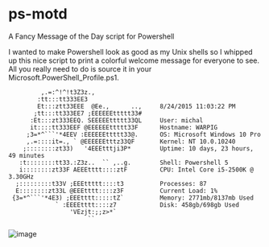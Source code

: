 # ps-motd
A Fancy Message of the Day script for Powershell

I wanted to make Powershell look as good as my Unix shells so I whipped up this nice 
script to print a colorful welcome message for everyone to see. All you really need 
to do is source it in your Microsoft.PowerShell_Profile.ps1.


```
         ,.=:^!^!t3Z3z.,
        :tt:::tt333EE3
        Et:::ztt33EEE  @Ee.,      ..,     8/24/2015 11:03:22 PM
       ;tt:::tt333EE7 ;EEEEEEttttt33#
      :Et:::zt333EEQ. SEEEEEttttt33QL     User: michal
      it::::tt333EEF @EEEEEEttttt33F      Hostname: WARPIG
     ;3=*^```'*4EEV :EEEEEEttttt33@.      OS: Microsoft Windows 10 Pro
     ,.=::::it=., ` @EEEEEEtttz33QF       Kernel: NT 10.0.10240
    ;::::::::zt33)   '4EEEtttji3P*        Uptime: 10 days, 23 hours, 49 minutes
   :t::::::::tt33.:Z3z..  `` ,..g.        Shell: Powershell 5
   i::::::::zt33F AEEEtttt::::ztF         CPU: Intel Core i5-2500K @ 3.30GHz
  ;:::::::::t33V ;EEEttttt::::t3          Processes: 87
  E::::::::zt33L @EEEtttt::::z3F          Current Load: 1%
 {3=*^```'*4E3) ;EEEtttt:::::tZ`          Memory: 2771mb/8137mb Used
             ` :EEEEtttt::::z7            Disk: 458gb/698gb Used
                 'VEzjt:;;z>*`
                      ``
```

![image](https://user-images.githubusercontent.com/15747450/171055498-8eafd94c-9637-4deb-8dc3-4daa3f2c8d6b.png)
